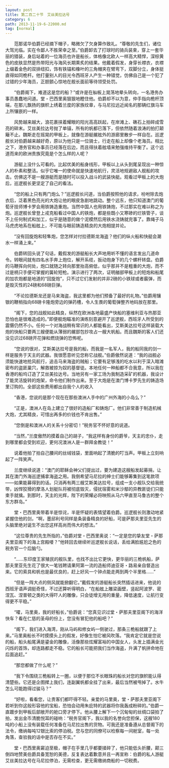 ```yaml
---
layout: post
title: 第二百二十节　艾丝美拉达号
category: 6
path: 2013-11-19-6-22000.md
tag: [normal]
---
```


　　范那诺华伯爵已经摘下帽子，略微欠了欠身算作致礼。“尊敬的先生们，诸位大驾光临。实在令鄙人不胜荣幸之至。”伯爵卸去了打球时的骑兵装束，穿上一套华丽的猎装，身后站着的一位海员也许是船长，体格像北欧人一样高大精悍，深棕黄色的皮肤显然是热带阳光与海风长期熏炙的结果。他戴着假发，身穿长襟衣，衣襟上缀着金色的双排纽扣，饰有铁锚和橡叶的三角帽夹在臂弯下，双脚分立，身体挺直得如同桅杆。他打量别人的目光令西班牙人产生一种错觉，仿佛自己是一个犯了过错的少年海员，正胆颤心惊地在舰长面前等待领受处罚。

　　“伯爵阁下，难道这是您的船？”或许是在舢板上晃荡地晕头转向，一名港务办事员愚蠢地问道。堂・巴西里奥狠狠地瞪住他。伯爵却不以为意，仲手指向桅杆顶端，在那儿飘扬的旗帜上绣着兰度的家族纹章，与马尼拉远近闻名的那辆红旗马车上所镶嵌的一样。

　　风势越来越大，浪花裹挟着耀眼的阳光高高跃起，在岸滩上、礁石上拍碎成雪亮的碎末。艾丝美拉达号抛了单锚，所有的帆都已落下，但依然随着浪涛的拍打颠簸不止。魏斯走在摇晃的甲板上，就像在游艇艉舷外的游廊里散步一样自在。巡逻舰长对伯爵越来越好奇，原以为他只是一位骑士，行走在船上却像个老海员。相比之下，港务官和办事员已经落在后边，而且得扶着舷墙来勉强维持平衡了。这个远道而来的欧洲贵族究竟是个怎么样的人呢？

　　游艇上没什么可看的。比起优美的船身线形，甲板以上从头到尾呈现出一种惊人的朴素和整洁。似乎它唯一的使命就是快速地航行，灵活地规避敌人舰船的攻击。仿佛这不是一艘游艇而是随时可以投入战斗的武装快艇。观看过甲板上的大炮后，巡逻舰长更坚定了自己的看法。

　　“您的船上只有两门炮么？”巡逻舰长问道，当伯爵按照他的请求，吩咐除去炮衣后，泛着黑色亮光的大炮让他的眼皮急剧地跳动。整个远东，他只知道澳门的葡萄牙技师博卡罗会用铁铸造重炮。当然中国人也用铁铸炮，不过那实在难以称之为炮。巡逻舰长曾登上戎克船看过中国人的铁炮，都是些既小又寒碜的烂铁管子，谈不上任何制式和加工，似乎是随意的做个泥模然后用铁水浇铸就完事了。靠绳子马马虎虎地系在船舷上，不可能与眼前铸造精良的大炮相提并论。

　　“没有回旋炮和轻隼炮，您怎样对付拉德斯龙海盗？他们的纵火船和快艇会潮水一样涌上来。”

　　伯爵转回头说了句话，戴假发的游艇船长大声地用听不懂的语言发出几道命令。转眼间就有四名水手奔上炮位，解开系缆，扳动炮身下的几个螺杆转盘。伯爵的马鞭挥向何处，炮口就随之转向那里抬高俯低，似乎那并不是粗重的大炮，而不过是柄只手便可掌握的簧轮短枪。演示进行了两次，证明艏部甲板上的短炮和船尾的加农炮都是地道的“回旋炮”，只不过它们发射的并非2磅的小铁球或者霰弹，而是毁灭性的24磅和68磅巨弹。

　　“不论拉德斯龙还是马来海盗，我这里都为他们预备了最好的礼物。”伯爵用镶银的鞭梢指向68磅卡隆炮旁边的弹药槽，令人生畏的葡萄弹整齐地码放在那里。

　　“阁下，您的战舰如此精良，纵然在欧洲各地最盛产快船的塞维利亚与热那亚恐怕也是很难造成的。”即便舰炮瞄准的演练刻意避开了巡逻舰，西班牙人所受到的震慑仍然不小。任何一个对海战稍有常识的人都能看出，艾斯美达拉号这样装载大炮的快船只要两三艘便能从薄弱的艉部包抄攻占一艘大帆船。而且魏斯的客人们还没见识过68磅开花弹和燃烧弹的恐怖呢。

　　“您说的很对，艾斯美达拉号是我的船，而我是一名军人，我的船同我的剑一样是服务于天主的武器。我很愿意听见您称它战舰。”伯爵傲然说道：“我的战舰必须能快速地抢风航行，追击马来海盗的贼船；它要有足够浅的吃水以利于深入暗滩密布的盗匪巢穴，解救被掠为奴的基督徒。本地任何一种船都不合我意，所以我在香港的船坞订造了艾丝美拉达号。当地另有一家工场为我制造采矿的机器，我设计了能灵活旋转的炮架，命令他们制作出来。至于大炮是在澳门博卡罗先生的铸造场里订购的。全部这些费用都出自我个人的收入

　　“香港，您说的是那个现在在那些澳洲人手中的广州外海的小岛么？”

　　“正是，澳洲人在岛上建立了很好的造船厂和铸炮厂。他们非常善于制造机械大炮，尤其精良，可惜出再多的价钱也不肯出售。”

　　“您倒是和澳洲人的关系十分密切！”税务官不怀好意的说道。

　　“当然，”兰度傲然的摸着自己的胡子，“我这样有身份的爵爷，天主的忠仆，走到哪里都会受到欢迎，更何况澳洲人是一群拜金教徒！”

　　说着他拍了拍自己腰间的丝绒钱袋，里面响起了清脆的叮当声。甲板上立刻响起了一阵笑声。

　　兰度继续说道：“澳门的耶稣会神父们提出过，要为建造这艘船发起募捐，让其在澳门外海巡逻捕拿海盗之用。我倒希望马尼拉的绅士们能够筹集到这笔款项——如果能募得到的话。只消再有两三艘艾斯美达拉号，组成一支小舰队交给我统带，凶悍狡猾的摩洛人划艇队将被彻底毁灭，侵扰宿雾和米沙鄢的异教匪徒们只能束手就擒。到那时，天主的光辉，陛下的荣耀必将映照从马六甲直至马鲁古的整个东方群岛。”

　　堂・巴西里奥带着半是惊诧，半是怀疑的表情望着伯爵。巡逻舰长则激动地紧紧握住他的剑，“啊，墨邱利号同样是条装备精良的好船，可是萨那夫里亚先生的头脑里绝对诞生不出您这样高尚而伟大的想法。”

　　“这位尊贵的先生所指的，”伯爵对堂・巴西里奥说：“一定是您的挚友堂・萨那夫里亚阁下的海上宫殿喽？”他转回去继续听巡逻舰长说话，丢给满脸尴尬之色的税务官一个后脑勺。

　　“……东印度王家殖民的舰队里，也找不出比它更快，更华丽的三桅帆船，萨那夫里亚先生花了很大一笔钱聘请果阿第一流的造船师迪亚哥・路易亲自督造出来。它的索具和帆也是最优良的，赶上好风一个钟点能走两到两个半里格……”

　　“但是一阵大点的侧风就能掀翻它。”戴假发的游艇船长突然插话进来，他说的西班牙语声调挺奇怪，不过还算听得明白，“在船舷上雕梁画壁，竖起阿波罗、密涅瓦、涅普顿之类的大得吓人的雕像，只会徒增无用的重量，降低速度，让航行变得更不平稳。”

　　“嚯，马里奥，我的好船长，”伯爵说：“您真见识过堂・萨那夫里亚阁下的海洋快车？看在仁慈的圣母的份上，您没有冒犯他的船吧？”

　　“阁下，我们进入海湾，刚从马屿和修女屿一侧驶过，那条三桅船就跟了上来。”马里奥船长不时摸摸头上的假发，好像生怕它被风吹落。“我肯定它就是您说的船，船头船尾满是鎏金的雕像，活像那些炫耀富裕的中国女人，头发上插满金光闪烁的首饰，却连路都走不稳。它的船长可能把我们当作海盗，升满了帆拼命地在后面追赶。”

　　“那您都做了什么呢？”

　　“我下令围绕三桅船转上一圈，以便于那位不长眼珠的船长对您的旗帜能认得清楚些。它还是企图撵上我们，连副翼帆都全挂了出来，最后当然被甩掉了。水牛怎么可能跑得过骏马？”

　　“好啦，看看您，让贵客们都吓得不轻。亲爱的马里奥，堂・萨那夫里亚阁下若听到你这般形容他的宝船，恐怕会动用朱庇特的武器将你我轰成粉碎的。”伯爵一直踱步到甲板后部敞开的舱口旁才停下。他从腰上解下一个沉甸甸的丝绸口袋拍了拍，发出金币清脆悦耳的碰响：“税务官阁下，我以我的名誉向您担保，这艘180吨的小船上没有装载任何准备在马尼拉出售的货物。可我还是准备遵从总督阁下的法令，缴纳每吨12银比索的停泊税。您与您的同僚可以检察每一间舱室，每一处角落，查验我的话中是否存在不实。”

　　堂・巴西里奥窘迫至极，帽子在手里几乎都要揉碎了，他只能低头折腰，颠三倒四地赞美伯爵具备宽恕的美德，反复表达着歉意并且一再宣称：伯爵的私人游艇艾丝美拉达号在马尼拉停泊，无需检查，更无需缴纳商船的一切税费。
